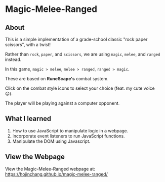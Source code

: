 # Magic-Melee-Ranged

## About
This is a simple implementation of a grade-school classic "rock paper scissors", with a twist!

Rather than ```rock```, ```paper```, and ```scissors```, we are using ```magic```, ```melee```, and ```ranged``` instead.

In this game, ```magic > melee```, ```melee > ranged```, ```ranged > magic```. 

These are based on **RuneScape's** combat system.

Click on the combat style icons to select your choice (feat. my cute voice :blush:).

The player will be playing against a computer opponent.


## What I learned
1. How to use JavaScript to manipulate logic in a webpage.
2. Incorporate event listeners to run JavaScript functions.
3. Manipulate the DOM using Javascript.


## View the Webpage

View the Magic-Melee-Ranged webpage at: https://hojinchang.github.io/magic-melee-ranged/

